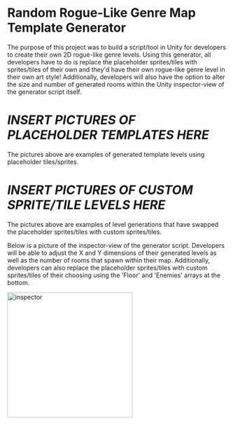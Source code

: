 # Random Rogue-Like Genre Map Template Generator

The purpose of this project was to build a script/tool in Unity for developers to create their own 2D rogue-like genre levels. Using this generator, all developers have to do is replace 
the placeholder sprites/tiles with sprites/tiles of their own and they'd have their own rogue-like genre level in their own art style! Additionally, developers will also have the option to alter the size and number of generated rooms within the Unity inspector-view of the generator script itself. 

# ***INSERT PICTURES OF PLACEHOLDER TEMPLATES HERE***

The pictures above are examples of generated template levels using placeholder tiles/sprites.

# ***INSERT PICTURES OF CUSTOM SPRITE/TILE LEVELS HERE***

The pictures above are examples of level generations that have swapped the placeholder sprites/tiles with custom sprites/tiles. 

Below is a picture of the inspector-view of the generator script. Developers will be able to adjust the X and Y dimensions of their generated levels as well as the number of rooms that spawn within their map. Additionally, developers can also replace the placeholder sprites/tiles with custom sprites/tiles of their choosing using the 'Floor' and 'Enemies' arrays at the bottom.

<img width="286" alt="inspector" src="https://github.com/Lukas-Howlett/SeniorCompsProject/assets/112579284/6bc66ebd-50d2-4b1e-b6c4-d5e667679f5b">

